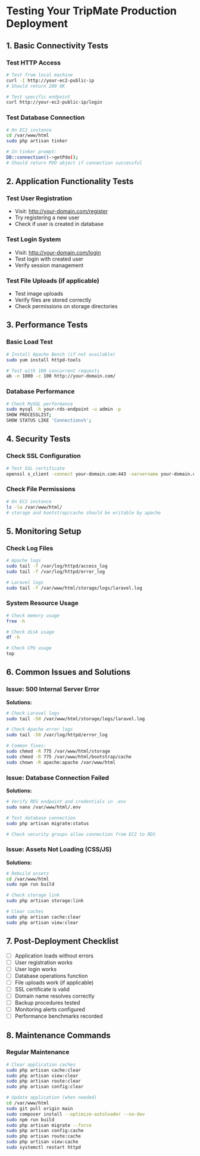 # Testing Your TripMate Production Deployment

## 1. Basic Connectivity Tests

### Test HTTP Access
```bash
# Test from local machine
curl -I http://your-ec2-public-ip
# Should return 200 OK

# Test specific endpoint
curl http://your-ec2-public-ip/login
```

### Test Database Connection
```bash
# On EC2 instance
cd /var/www/html
sudo php artisan tinker

# In tinker prompt:
DB::connection()->getPdo();
# Should return PDO object if connection successful
```

## 2. Application Functionality Tests

### Test User Registration
- Visit: http://your-domain.com/register  
- Try registering a new user
- Check if user is created in database

### Test Login System
- Visit: http://your-domain.com/login
- Test login with created user
- Verify session management

### Test File Uploads (if applicable)
- Test image uploads
- Verify files are stored correctly
- Check permissions on storage directories

## 3. Performance Tests

### Basic Load Test
```bash
# Install Apache Bench (if not available)
sudo yum install httpd-tools

# Test with 100 concurrent requests
ab -n 1000 -c 100 http://your-domain.com/
```

### Database Performance
```bash
# Check MySQL performance
sudo mysql -h your-rds-endpoint -u admin -p
SHOW PROCESSLIST;
SHOW STATUS LIKE 'Connections%';
```

## 4. Security Tests

### Check SSL Configuration
```bash
# Test SSL certificate
openssl s_client -connect your-domain.com:443 -servername your-domain.com
```

### Check File Permissions
```bash
# On EC2 instance
ls -la /var/www/html/
# storage and bootstrap/cache should be writable by apache
```

## 5. Monitoring Setup

### Check Log Files
```bash
# Apache logs
sudo tail -f /var/log/httpd/access_log
sudo tail -f /var/log/httpd/error_log

# Laravel logs
sudo tail -f /var/www/html/storage/logs/laravel.log
```

### System Resource Usage
```bash
# Check memory usage
free -h

# Check disk usage  
df -h

# Check CPU usage
top
```

## 6. Common Issues and Solutions

### Issue: 500 Internal Server Error
**Solutions:**
```bash
# Check Laravel logs
sudo tail -50 /var/www/html/storage/logs/laravel.log

# Check Apache error logs
sudo tail -50 /var/log/httpd/error_log

# Common fixes:
sudo chmod -R 775 /var/www/html/storage
sudo chmod -R 775 /var/www/html/bootstrap/cache
sudo chown -R apache:apache /var/www/html
```

### Issue: Database Connection Failed
**Solutions:**
```bash
# Verify RDS endpoint and credentials in .env
sudo nano /var/www/html/.env

# Test database connection
sudo php artisan migrate:status

# Check security groups allow connection from EC2 to RDS
```

### Issue: Assets Not Loading (CSS/JS)
**Solutions:**
```bash
# Rebuild assets
cd /var/www/html
sudo npm run build

# Check storage link
sudo php artisan storage:link

# Clear caches
sudo php artisan cache:clear
sudo php artisan view:clear
```

## 7. Post-Deployment Checklist

- [ ] Application loads without errors
- [ ] User registration works
- [ ] User login works  
- [ ] Database operations function
- [ ] File uploads work (if applicable)
- [ ] SSL certificate is valid
- [ ] Domain name resolves correctly
- [ ] Backup procedures tested
- [ ] Monitoring alerts configured
- [ ] Performance benchmarks recorded

## 8. Maintenance Commands

### Regular Maintenance
```bash
# Clear application caches
sudo php artisan cache:clear
sudo php artisan view:clear
sudo php artisan route:clear
sudo php artisan config:clear

# Update application (when needed)
cd /var/www/html
sudo git pull origin main
sudo composer install --optimize-autoloader --no-dev
sudo npm run build
sudo php artisan migrate --force
sudo php artisan config:cache
sudo php artisan route:cache
sudo php artisan view:cache
sudo systemctl restart httpd
```